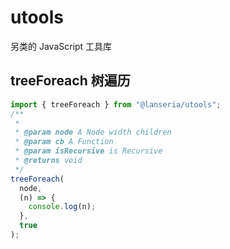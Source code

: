 # utools

另类的 JavaScript 工具库

## treeForeach 树遍历

```ts
import { treeForeach } from "@lanseria/utools";
/**
 *
 * @param node A Node width children
 * @param cb A Function
 * @param isRecursive is Recursive
 * @returns void
 */
treeForeach(
  node,
  (n) => {
    console.log(n);
  },
  true
);
```
